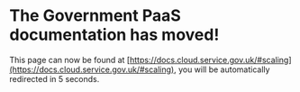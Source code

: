 # The Government PaaS documentation has moved!
This page can now be found at [https://docs.cloud.service.gov.uk/#scaling](https://docs.cloud.service.gov.uk/#scaling), you will be automatically redirected in 5 seconds.